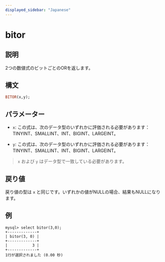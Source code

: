 ```yaml
---
displayed_sidebar: "Japanese"
---
```


# bitor

## 説明

2つの数値式のビットごとのORを返します。

## 構文

```Haskell
BITOR(x,y);
```

## パラメーター

- `x`: この式は、次のデータ型のいずれかに評価される必要があります：TINYINT、SMALLINT、INT、BIGINT、LARGEINT。

- `y`: この式は、次のデータ型のいずれかに評価される必要があります：TINYINT、SMALLINT、INT、BIGINT、LARGEINT。

> `x` および `y` はデータ型で一致している必要があります。

## 戻り値

戻り値の型は `x` と同じです。いずれかの値がNULLの場合、結果もNULLになります。

## 例

```プレーンテキスト
mysql> select bitor(3,0);
+-------------+
| bitor(3, 0) |
+-------------+
|           3 |
+-------------+
1行が選択されました (0.00 秒)
```